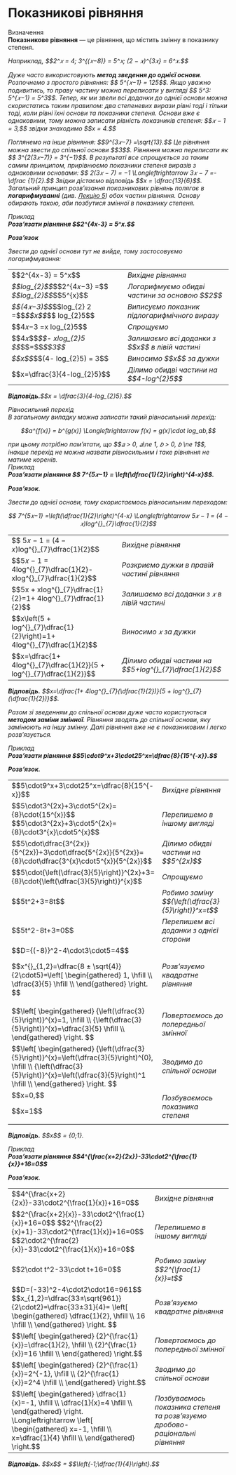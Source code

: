 # Показникові рівняння

<div class="space">
<div class="eoz-wrap">
<span class="eoz">Визначення</span>
<div class="eoz-text">
<b>Показникове рівняння</b> — це рівняння, що містить змінну в показнику степеня.
</div>

<p><i>Наприклад,<i> $$2^𝑥 = 4; 3^{(𝑥−8)} = 5^𝑥; (2 − 𝑥)^{3𝑥} = 6^𝑥.$$</p>     
<p>Дуже часто використовують <b>метод зведення до однієї основи</b>.     
Розпочнемо з простого рівняння: $$ 5^{𝑥−1} = 125$$. Якщо уважно подивитись, то праву частину можна
переписати у вигляді $$ 5^3: 5^{𝑥−1} = 5^3$$. Тепер, як ми звели всі доданки до однієї основи можна
скористатись таким правилом: два степеневих вирази рівні тоді і тільки тоді, коли рівні їхні
основи та показники степеня. Основи вже є однаковими, тому можна записати рівність показників
степеня: $$𝑥 − 1 = 3,$$ звідки знаходимо $$x = 4.$$      
<p>Поглянемо на інше рівняння: $$9^{3𝑥−7} =\sqrt{13}.$$
Це рівняння можна звести до спільної основи $$3$$. Рівняння
можна переписати як $$ 3^{2(3𝑥−7)} = 3^{−1}$$. В результаті все спрощується за таким самим принципом,
прирівнюємо показники степеня виразів з однаковими основами: $$ 2(3𝑥 − 7) = −1 \Longleftrightarrow 3𝑥 − 7 =-\dfrac {1}{2}.$$
Звідки дістаємо відповідь $$x = \dfrac{13}{6}$$.       
Загальний принцип розв’язання показникових рівнянь полягає в <b>логарифмуванні</b> (див. <a href="https://study.ed-era.com/courses/EdEra/m102/M102/courseware/39ab5698abc64e859b629b9006c8a7cd/5992a8a56dbc4832a0e8a913fe62158d">Лекцію 5</a>) обох частин рівняння. Основу обирають такою, аби позбутися змінної в показнику степеня.        

<div class="task-wrap">
<span class="task">Приклад</span>
<div class="task-text">    
<b>Розв’язати рівняння $$2^{4x-3} = 5^x.$$</b>    
<p><b><i>Розв’язок</i></b></p>
Звести до однієї основи тут не вийде, тому застосовуємо логарифмування: 

<table style="border: none;" class="none">
<tr>
<td>$$2^{4x-3} = 5^x$$</td>
<td><i class="expl">Вихідне рівняння</font></i></td>
</tr>
<tr>
<td><i class="expl">$$log_{2}$$</i>$$2^{4𝑥−3} =$$ <i class="expl">$$log_{2}$$</i>$$5^{x}$$</td>
<td><i class="expl">Логарифмуємо обидві частини за основою $$2$$</i></td>
</tr>
<tr>
<td><i class="expl">$$(4𝑥−3)$$</i>$$log_{2} 2 =$$<i class="expl">$$x$$</i>$$ log_{2}5$$</td>
<td><i class="expl">Виписуємо показник підлогарифмічного виразу</i></td>
</tr>
<tr>
<td>$$4𝑥−3 =x log_{2}5$$</td>
<td><i class="expl">Cпрощуємо</i></td>
</tr>
<tr>
<td>$$4𝑥$$<i class="expl">$$- xlog_{2}5 $$</i>$$=$$<i class= "expl">$$3$$</i></td>
<td><i class="expl">Залишаємо всі доданки з $$x$$ в лівій частині</i></td>
</tr>
<tr>
<td><i class="expl">$$x$$</i>$$(4- log_{2}5) = 3$$</td>
<td><i class="expl">Виносимо $$x$$ за дужки</i></td>
</tr>
<tr>
<td>$$x=\dfrac{3}{4-log_{2}5}$$</td>
<td><i class="expl">Ділимо обидві частини на $$4-log^{2}5$$</i></td>
</tr>
</table>
<p><b>Вiдповiдь.</b>$$x = \dfrac{3}{4-log_{2}5}.$$</p>
</div>
</div>
</div>

<div class="space">
<div class="ebio-wrap">
<span class="ebio"> Рівносильний перехід</span>
<div class="ebio-text">      
В загальному випадку можна записати такий рівносильний перехід: 
<p align="center">$$a^{f(x)} = b^{g(x)} \Longleftrightarrow f(x) = g(x)\cdot log_ab,$$</p>
при цьому потрібно пам’ятати, що $$𝑎 > 0, 𝑎\ne 1, 𝑏 > 0, 𝑏 \ne 1$$, інакше перехід не можна назвати рівносильним і таке рівняння не матиме коренів.
</div>
</div>
</div>

<div class="space">
<div class="task-wrap">
<span class="task">Приклад</span>
<div class="task-text">
<b>Розв’язати рівняння $$ 7^{5𝑥−1} = \left(\dfrac{1}{2}\right)^{4-x}$$.</b>
<p><b><i>Розв’язок.</i></b></p>        
Звести до однієї основи, тому скористаємось рівносильним переходом:
<p align="center">$$ 7^{5𝑥−1} =\left(\dfrac{1}{2}\right)^{4-x} \Longleftrightarrow 5𝑥 − 1 = (4 − 𝑥)log^{}_{7}\dfrac{1}{2}$$       

<table style="border: none;" class="none">
<tr>
<td>$$ 5𝑥 − 1 = (4 − 𝑥)log^{}_{7}\dfrac{1}{2}$$</td>
<td><i class="expl">Вихідне рівняння</font></i></td>
</tr>
<tr>
<td>$$5𝑥 − 1 = 4log^{}_{7}\dfrac{1}{2}-xlog^{}_{7}\dfrac{1}{2}$$</td>
<td><i class="expl">Розкриємо дужки в правій частині рівняння</i></td>
</tr>
<tr>
<td>$$5x + xlog^{}_{7}\dfrac{1}{2}=1+ 4log^{}_{7}\dfrac{1}{2}$$</td>
<td><i class="expl">Залишаємо всі доданки з 𝑥 в лівій частині</i></td>
</tr>
<tr>
<td>$$x\left(5 + log^{}_{7}\dfrac{1}{2}\right)=1+ 4log^{}_{7}\dfrac{1}{2}$$</td>
<td><i class="expl">Виносимо 𝑥 за дужки</i></td>
</tr>
<tr>
<td>$$x=\dfrac{1+ 4log^{}_{7}\dfrac{1}{2}}{5 + log^{}_{7}\dfrac{1}{2}}$$</td>
<td><i class="expl">Ділимо обидві частини на $$5+log^{}_{7}\dfrac{1}{2}$$</i></td>
</tr>
</table>        
<p><b>Вiдповiдь.</b> $$x=\dfrac{1+ 4log^{}_{7}(\dfrac{1}{2})}{5 + log^{}_{7}(\dfrac{1}{2})}$$.</p>
</div>
</div>
</div>

<p>Разом зі зведенням до спільної основи дуже часто користуються <b>методом заміни змінної</b>.
Рівняння зводять до спільної основи, яку замінюють на іншу змінну. Далі рівняння вже не є показниковим і легко розв’язується.</p> 

<div class="space">
<div class="task-wrap">
<span class="task">Приклад</span>
<div class="task-text">
<b>Розв’язати рівняння $$5\cdot9^x+3\cdot25^x=\dfrac{8}{15^{-x}}.$$</b>
<p><b><i>Розв’язок.</i></b></p>

<table style="border: none;" class="none">
<tr>
<td>$$5\cdot9^x+3\cdot25^x=\dfrac{8}{15^{-x}}$$</td>
<td><i class="expl">Вихідне рівняння</font></i></td>
</tr>
<tr>
<td>$$5\cdot3^{2x}+3\cdot5^{2x}={8}\cdot{15^{x}}$$
$$5\cdot3^{2x}+3\cdot5^{2x}={8}\cdot3^{x}\cdot5^{x}$$</td>
<td><i class="expl">Перепишемо в іншому вигляді</i></td>
</tr>
<tr>
<td>$$5\cdot\dfrac{3^{2x}}{5^{2x}}+3\cdot\dfrac{5^{2x}}{5^{2x}}={8}\cdot\dfrac{3^{x}\cdot5^{x}}{5^{2x}}$$</td>
<td><i class="expl">Ділимо обидві частини на $$5^{2x}$$</i></td>
</tr>
<tr>
<td>$$5\cdot{\left(\dfrac{3}{5}\right)}^{2x}+3={8}\cdot{\left(\dfrac{3}{5}\right)}^{x}$$</td>
<td><i class="expl">Спрощуємо</i></td>
</tr>
<tr>
<td>$$5t^2+3=8t$$</td>
<td><i class="expl">Робимо заміну $${\left(\dfrac{3}{5}\right)}^x=t$$ </i></td>
</tr>
<tr>
<td>$$5t^2-8t+3=0$$ </td>
<td><i class="expl">Перепишем всі доданки з однієї сторони</i></td>
</tr>
<tr>
<td>$$D={(-8)}^2-4\cdot3\cdot5=4$$ 
<p>$$x^{}_{1,2}=\dfrac{8 ± \sqrt{4}}{2\cdot5}=\left[ \begin{gathered}
	1, \hfill \\
	\dfrac{3}{5} \hfill \\
	\end{gathered}
	\right. $$  </td>
<td><i class="expl">Розв’язуємо квадратне рівняння</i></td>
</tr>
<tr>
<td>$$\left[ \begin{gathered}
	{\left(\dfrac{3}{5}\right)}^{x}=1, \hfill \\
	{\left(\dfrac{3}{5}\right)}^{x}=\dfrac{3}{5} \hfill \\
	\end{gathered}
	\right. $$</td>
<td><i class="expl">Повертаємось до попередньої змінної</i></td>
</tr>
<tr>
<td>
$$\left[ \begin{gathered}
	{\left(\dfrac{3}{5}\right)}^{x}=\left(\dfrac{3}{5}\right)^{0}, \hfill \\
	{\left(\dfrac{3}{5}\right)}^{x}=\left(\dfrac{3}{5}\right)^1 \hfill \\
	\end{gathered}
	\right. $$</td>
<td><i class="expl">Зводимо до спільної основи</i></td>
</tr> 
<tr>
<td>$$x=0,$$ 
<p>$$x=1$$</p>  </td>
<td><i class="expl">Позбуваємось показника степеня</i></td>
</tr>
</table>

<p><b>Вiдповiдь.</b> $$x$$ = {0;1}.</p> 
</div>
</div>
</div>

<div class="space">
<div class="task-wrap">
<span class="task">Приклад</span>
<div class="task-text">
<b>Розв’язати рівняння $$4^{\frac{x+2}{2x}}-33\cdot2^{\frac{1}{x}}+16=0$$</b>    
<p><b><i>Розв’язок.<i></b></p>
<table style="border: none;" class="none">
<tr>
<td>$$4^{\frac{x+2}{2x}}-33\cdot2^{\frac{1}{x}}+16=0$$</td>
<td><i class="expl">Вихідне рівняння</font></i></td>
</tr>
<tr>
<td>$$2^{\frac{x+2}{x}}-33\cdot2^{\frac{1}{x}}+16=0$$
$$2^{\frac{2}{x}+1}-33\cdot2^{\frac{1}{x}}+16=0$$
$$2\cdot2^{\frac{2}{x}}-33\cdot2^{\frac{1}{x}}+16=0$$</td>
<td><i class="expl">Перепишемо в іншому вигляді</i></td>
</tr>
<tr>
<td>$$2\cdot t^2-33\cdot t+16=0$$</td>
<td><i class="expl">Робимо заміну $$2^{\frac{1}{x}}=t$$ </i></td>
</tr>
<tr>
<td>$$D=(-33)^2-4\cdot2\cdot16=961$$
$$x_{1,2}=\dfrac{33±\sqrt{961}}{2\cdot2}=\dfrac{33±31}{4}= \left[ \begin{gathered}
	\dfrac{1}{2}, \hfill \\
	16 \hfill \\
	\end{gathered}
	\right. $$</td>
<td><i class="expl">Розв’язуємо квадратне рівняння </i></td>
</tr>
<tr>
<td>$$\left[ \begin{gathered}
	{2}^{\frac{1}{x}}=\dfrac{1}{2}, \hfill \\
	{2}^{\frac{1}{x}}=16 \hfill \\
	\end{gathered}
	\right.$$</td>
<td><i class="expl">Повертаємось до попередньої змінної </i></td>
</tr>
<tr>
<td>$$\left[ \begin{gathered}
	{2}^{\frac{1}{x}}=2^{-1}, \hfill \\
	{2}^{\frac{1}{x}}=2^4 \hfill \\
	\end{gathered}
	\right.$$</td>
<td><i class="expl">Зводимо до спільної основи </i></td>
</tr>
<tr>
<td>$$\left[ \begin{gathered}
	\dfrac{1}{x}=-1, \hfill \\
	\dfrac{1}{x}=4 \hfill \\
	\end{gathered}
	\right. \Longleftrightarrow \left[ \begin{gathered}
	x=-1, \hfill \\
	x=\dfrac{1}{4} \hfill \\
	\end{gathered}
	\right.$$</td>
<td><i class="expl">Позбуваємось показника степеня та розв’язуємо дробово-раціональні рівняння</i></td>
</tr>
</table>
<p><b>Вiдповiдь.</b> $$x$$ = $$\left{-1;\dfrac{1}{4}\right}.$$
</div>
</div>
</div>